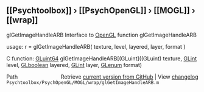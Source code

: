 ## [[Psychtoolbox]] &#8250; [[PsychOpenGL]] &#8250; [[MOGL]] &#8250; [[wrap]]

glGetImageHandleARB  Interface to [OpenGL](OpenGL) function glGetImageHandleARB  
  
usage:  r = glGetImageHandleARB( texture, level, layered, layer, format )  
  
C function:  [GLuint64](GLuint64) glGetImageHandleARB[(GLuint]((GLuint) texture, [GLint](GLint) level, [GLboolean](GLboolean) layered, [GLint](GLint) layer, [GLenum](GLenum) format)  




<div class="code_header" style="text-align:right;">
  <span style="float:left;">Path&nbsp;&nbsp;</span> <span class="counter">Retrieve <a href=
  "https://raw.github.com/Psychtoolbox-3/Psychtoolbox-3/beta/Psychtoolbox/PsychOpenGL/MOGL/wrap/glGetImageHandleARB.m">current version from GitHub</a> | View <a href=
  "https://github.com/Psychtoolbox-3/Psychtoolbox-3/commits/beta/Psychtoolbox/PsychOpenGL/MOGL/wrap/glGetImageHandleARB.m">changelog</a></span>
</div>
<div class="code">
  <code>Psychtoolbox/PsychOpenGL/MOGL/wrap/glGetImageHandleARB.m</code>
</div>

